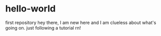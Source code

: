 # hello-world
first repository
hey there,
I am new here and I am clueless about what's going on.
just following a tutorial rn!
